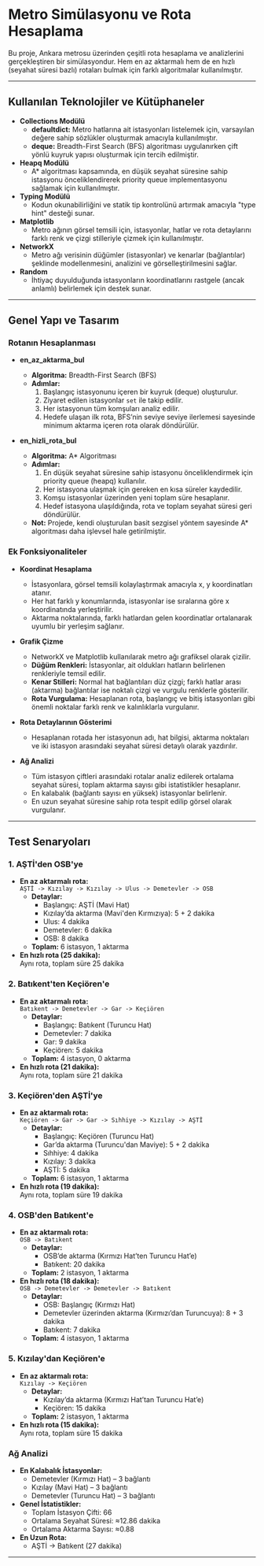 # Metro Simülasyonu ve Rota Hesaplama

Bu proje, Ankara metrosu üzerinden çeşitli rota hesaplama ve analizlerini gerçekleştiren bir simülasyondur. Hem en az aktarmalı hem de en hızlı (seyahat süresi bazlı) rotaları bulmak için farklı algoritmalar kullanılmıştır.

---

## Kullanılan Teknolojiler ve Kütüphaneler

- **Collections Modülü**
  - **defaultdict:** Metro hatlarına ait istasyonları listelemek için, varsayılan değere sahip sözlükler oluşturmak amacıyla kullanılmıştır.
  - **deque:** Breadth-First Search (BFS) algoritması uygulanırken çift yönlü kuyruk yapısı oluşturmak için tercih edilmiştir.
- **Heapq Modülü**
  - A* algoritması kapsamında, en düşük seyahat süresine sahip istasyonu önceliklendirerek priority queue implementasyonu sağlamak için kullanılmıştır.
- **Typing Modülü**
  - Kodun okunabilirliğini ve statik tip kontrolünü artırmak amacıyla "type hint" desteği sunar.
- **Matplotlib**
  - Metro ağının görsel temsili için, istasyonlar, hatlar ve rota detaylarını farklı renk ve çizgi stilleriyle çizmek için kullanılmıştır.
- **NetworkX**
  - Metro ağı verisinin düğümler (istasyonlar) ve kenarlar (bağlantılar) şeklinde modellenmesini, analizini ve görselleştirilmesini sağlar.
- **Random**
  - İhtiyaç duyulduğunda istasyonların koordinatlarını rastgele (ancak anlamlı) belirlemek için destek sunar.

---

## Genel Yapı ve Tasarım

### Rotanın Hesaplanması

- **en_az_aktarma_bul**
  - **Algoritma:** Breadth-First Search (BFS)
  - **Adımlar:**
    1. Başlangıç istasyonunu içeren bir kuyruk (deque) oluşturulur.
    2. Ziyaret edilen istasyonlar `set` ile takip edilir.
    3. Her istasyonun tüm komşuları analiz edilir.
    4. Hedefe ulaşan ilk rota, BFS’nin seviye seviye ilerlemesi sayesinde minimum aktarma içeren rota olarak döndürülür.

- **en_hizli_rota_bul**
  - **Algoritma:** A* Algoritması
  - **Adımlar:**
    1. En düşük seyahat süresine sahip istasyonu önceliklendirmek için priority queue (heapq) kullanılır.
    2. Her istasyona ulaşmak için gereken en kısa süreler kaydedilir.
    3. Komşu istasyonlar üzerinden yeni toplam süre hesaplanır.
    4. Hedef istasyona ulaşıldığında, rota ve toplam seyahat süresi geri döndürülür.
  - **Not:** Projede, kendi oluşturulan basit sezgisel yöntem sayesinde A* algoritması daha işlevsel hale getirilmiştir.

### Ek Fonksiyonaliteler

- **Koordinat Hesaplama**
  - İstasyonlara, görsel temsili kolaylaştırmak amacıyla x, y koordinatları atanır.
  - Her hat farklı y konumlarında, istasyonlar ise sıralarına göre x koordinatında yerleştirilir.
  - Aktarma noktalarında, farklı hatlardan gelen koordinatlar ortalanarak uyumlu bir yerleşim sağlanır.

- **Grafik Çizme**
  - NetworkX ve Matplotlib kullanılarak metro ağı grafiksel olarak çizilir.
  - **Düğüm Renkleri:** İstasyonlar, ait oldukları hatların belirlenen renkleriyle temsil edilir.
  - **Kenar Stilleri:** Normal hat bağlantıları düz çizgi; farklı hatlar arası (aktarma) bağlantılar ise noktalı çizgi ve vurgulu renklerle gösterilir.
  - **Rota Vurgulama:** Hesaplanan rota, başlangıç ve bitiş istasyonları gibi önemli noktalar farklı renk ve kalınlıklarla vurgulanır.

- **Rota Detaylarının Gösterimi**
  - Hesaplanan rotada her istasyonun adı, hat bilgisi, aktarma noktaları ve iki istasyon arasındaki seyahat süresi detaylı olarak yazdırılır.
  
- **Ağ Analizi**
  - Tüm istasyon çiftleri arasındaki rotalar analiz edilerek ortalama seyahat süresi, toplam aktarma sayısı gibi istatistikler hesaplanır.
  - En kalabalık (bağlantı sayısı en yüksek) istasyonlar belirlenir.
  - En uzun seyahat süresine sahip rota tespit edilip görsel olarak vurgulanır.

---

## Test Senaryoları

### 1. AŞTİ'den OSB'ye
- **En az aktarmalı rota:**  
  `AŞTİ -> Kızılay -> Kızılay -> Ulus -> Demetevler -> OSB`
  - **Detaylar:**  
    - Başlangıç: AŞTİ (Mavi Hat)
    - Kızılay’da aktarma (Mavi'den Kırmızıya): 5 + 2 dakika
    - Ulus: 4 dakika
    - Demetevler: 6 dakika
    - OSB: 8 dakika
  - **Toplam:** 6 istasyon, 1 aktarma
- **En hızlı rota (25 dakika):**  
  Aynı rota, toplam süre 25 dakika

### 2. Batıkent'ten Keçiören'e
- **En az aktarmalı rota:**  
  `Batıkent -> Demetevler -> Gar -> Keçiören`
  - **Detaylar:**  
    - Başlangıç: Batıkent (Turuncu Hat)
    - Demetevler: 7 dakika
    - Gar: 9 dakika
    - Keçiören: 5 dakika
  - **Toplam:** 4 istasyon, 0 aktarma
- **En hızlı rota (21 dakika):**  
  Aynı rota, toplam süre 21 dakika

### 3. Keçiören'den AŞTİ'ye
- **En az aktarmalı rota:**  
  `Keçiören -> Gar -> Gar -> Sıhhiye -> Kızılay -> AŞTİ`
  - **Detaylar:**  
    - Başlangıç: Keçiören (Turuncu Hat)
    - Gar’da aktarma (Turuncu'dan Maviye): 5 + 2 dakika
    - Sıhhiye: 4 dakika
    - Kızılay: 3 dakika
    - AŞTİ: 5 dakika
  - **Toplam:** 6 istasyon, 1 aktarma
- **En hızlı rota (19 dakika):**  
  Aynı rota, toplam süre 19 dakika

### 4. OSB'den Batıkent'e
- **En az aktarmalı rota:**  
  `OSB -> Batıkent`
  - **Detaylar:**  
    - OSB’de aktarma (Kırmızı Hat’ten Turuncu Hat’e)
    - Batıkent: 20 dakika
  - **Toplam:** 2 istasyon, 1 aktarma
- **En hızlı rota (18 dakika):**  
  `OSB -> Demetevler -> Demetevler -> Batıkent`
  - **Detaylar:**  
    - OSB: Başlangıç (Kırmızı Hat)
    - Demetevler üzerinden aktarma (Kırmızı’dan Turuncuya): 8 + 3 dakika
    - Batıkent: 7 dakika
  - **Toplam:** 4 istasyon, 1 aktarma

### 5. Kızılay'dan Keçiören'e
- **En az aktarmalı rota:**  
  `Kızılay -> Keçiören`
  - **Detaylar:**  
    - Kızılay’da aktarma (Kırmızı Hat’tan Turuncu Hat’e)
    - Keçiören: 15 dakika
  - **Toplam:** 2 istasyon, 1 aktarma
- **En hızlı rota (15 dakika):**  
  Aynı rota, toplam süre 15 dakika

### Ağ Analizi
- **En Kalabalık İstasyonlar:**  
  - Demetevler (Kırmızı Hat) – 3 bağlantı  
  - Kızılay (Mavi Hat) – 3 bağlantı  
  - Demetevler (Turuncu Hat) – 3 bağlantı
- **Genel İstatistikler:**  
  - Toplam İstasyon Çifti: 66  
  - Ortalama Seyahat Süresi: ≈12.86 dakika  
  - Ortalama Aktarma Sayısı: ≈0.88
- **En Uzun Rota:**  
  - AŞTİ -> Batıkent (27 dakika)

---